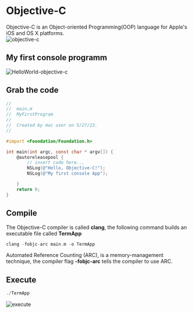 # Objective-C
Objective-C is an Object-oriented Programming(OOP) language for Apple's iOS and OS X platforms.</br>
![objective-c](https://github.com/danielurra/Objective-C/assets/51704179/11818194-b341-4eb4-8450-8fde639f6196)</br>
## My first console programm
![HelloWorld-objective-c](https://github.com/danielurra/Objective-C/assets/51704179/060e3807-ab9e-46cd-8f53-34ad9e1dd340)</br>
## Grab the code
```objective-c
//
//  main.m
//  MyFirstProgram
//
//  Created by mac user on 5/27/23.
//

#import <Foundation/Foundation.h>

int main(int argc, const char * argv[]) {
    @autoreleasepool {
        // insert code here...
        NSLog(@"Hello, Objective-C!");
        NSLog(@"My first console App");

    }
    return 0;
}

```
## Compile
The Objective-C compiler is called **clang**, the following command builds an executable file called **TermApp**</br>
```objective-c
clang -fobjc-arc main.m -o TermApp
```
Automated Reference Counting (ARC), is a memory-management technique, the compiler flag **-fobjc-arc** tells the compiler to use ARC.
## Execute
```objective-c
./TermApp
```
![execute](https://github.com/danielurra/Objective-C/assets/51704179/dba1ced5-95a1-4a5b-9ce5-63f89603409a)

